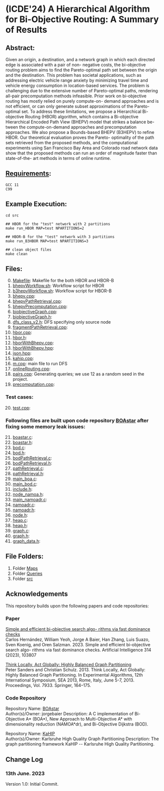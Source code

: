 # (ICDE'24) A Hierarchical Algorithm for Bi-Objective Routing: A Summary of Results

## Abstract:

Given an origin, a destination, and a network graph
in which each directed edge is associated with a pair of non-
negative costs, the bi-objective routing problem aims to find the
Pareto-optimal path set between the origin and the destination.
This problem has societal applications, such as addressing electric
vehicle range anxiety by minimizing travel time and vehicle
energy consumption in location-based services. The problem is
challenging due to the extensive number of Pareto-optimal paths,
rendering all-pair precomputation methods infeasible. Prior work
on bi-objective routing has mostly relied on purely compute-on-
demand approaches and is not efficient, or can only generate
subset approximations of the Pareto-optimal set. To address
these limitations, we propose a Hierarchical Bi-objective Routing
(HBOR) algorithm, which contains a Bi-objective Hierarchical
Encoded Path View (BHEPV) model that strikes a balance be-
tween the compute-on-demand approaches and precomputation
approaches. We also propose a Bounds-based BHEPV (B3HEPV)
to refine HBOR. Our theoretical evaluation proves the Pareto-
optimality of the path sets retrieved from the proposed methods,
and the computational experiments using San Francisco Bay
Area and Colorado road network data show that the proposed
methods can run an order of magnitude faster than state-of-the-
art methods in terms of online runtime.

## [Requirements](https://github.com/yang-mingzhou/biobjectiveRouting):
```
GCC 11
C99
```
## Example Execution: 
```
cd src

## HBOR for the "test" network with 2 partitions
make run_HBOR MAP=test NPARTITIONS=2

## HBOR-B for the "test" network with 3 partitions
make run_B3HBOR MAP=test NPARTITIONS=3

## clean object files
make clean
```

## Files:
0. [Makefile](https://github.com/yang-mingzhou/biobjectiveRouting/blob/main/src/Makefile): Makefile for the both HBOR and HBOR-B
1. [bhepvWorkflow.sh](https://github.com/yang-mingzhou/biobjectiveRouting/blob/main/src/bhepvWorkflow.sh): Workflow script for HBOR
2. [b3hepvWorkflow.sh](https://github.com/yang-mingzhou/biobjectiveRouting/blob/main/src/b3hepvWorkflow.sh): Workflow script for HBOR-B
3. [bhepv.cpp](https://github.com/yang-mingzhou/biobjectiveRouting/blob/main/src/bhepv.cpp): 
4. [bhepvPathRetrieval.cpp](https://github.com/yang-mingzhou/biobjectiveRouting/blob/main/src/bhepvPathRetrieval.cpp):  
5. [bhepvPrecomputation.cpp](https://github.com/yang-mingzhou/biobjectiveRouting/blob/main/src/bhepvPrecomputation.cpp):  
6. [biobjectiveGraph.cpp](https://github.com/yang-mingzhou/biobjectiveRouting/blob/main/src/biobjectiveGraph.cpp):  
7. [biobjectiveGraph.h](https://github.com/yang-mingzhou/biobjectiveRouting/blob/main/src/biobjectiveGraph.h):  
8. [dfs_class_v2.h](https://github.com/yang-mingzhou/biobjectiveRouting/blob/main/src/dfs_class_v2.h): DFS specifying only source node
9. [fragmentPathRetrieval.cpp](https://github.com/yang-mingzhou/biobjectiveRouting/blob/main/src/fragmentPathRetrieval.cpp):  
10. [hbor.cpp](https://github.com/yang-mingzhou/biobjectiveRouting/blob/main/src/hbor.cpp):  
11. [hbor.h](https://github.com/yang-mingzhou/biobjectiveRouting/blob/main/src/hbor.h):  
12. [hborWithBhepv.cpp](https://github.com/yang-mingzhou/biobjectiveRouting/blob/main/src/hborWithBhepv.cpp):  
13. [hborWithBhepv.hpp](https://github.com/yang-mingzhou/biobjectiveRouting/blob/main/src/hborWithBhepv.hpp):  
14. [json.hpp](https://github.com/yang-mingzhou/biobjectiveRouting/blob/main/src/json.hpp):  
15. [kahip.cpp](https://github.com/yang-mingzhou/biobjectiveRouting/blob/main/src/kahip.cpp):  
16. [m.cpp](https://github.com/yang-mingzhou/biobjectiveRouting/blob/main/src/m.cpp): main file to run DFS 
17. [onlineRouting.cpp](https://github.com/yang-mingzhou/biobjectiveRouting/blob/main/src/onlineRouting.cpp):  
18. [pairs.cpp](https://github.com/yang-mingzhou/biobjectiveRouting/blob/main/src/pairs.cpp): Generating queries; we use 12 as a random seed in the project.
19. [precomputation.cpp](https://github.com/yang-mingzhou/biobjectiveRouting/blob/main/src/precomputation.cpp):  

### Test cases:

20. [test.cpp](https://github.com/yang-mingzhou/biobjectiveRouting/blob/main/src/test.cpp):  

### Following files are built upon code repository [BOAstar](https://github.com/jorgebaier/BOAstar/)   after fixing some memory leak issues:

21. [boastar.c](https://github.com/yang-mingzhou/biobjectiveRouting/blob/main/src/boastar.c):  
22. [boastar.h](https://github.com/yang-mingzhou/biobjectiveRouting/blob/main/src/boastar.h):  
23. [bod.c](https://github.com/yang-mingzhou/biobjectiveRouting/blob/main/src/bod.c):  
24. [bod.h](https://github.com/yang-mingzhou/biobjectiveRouting/blob/main/src/bod.h):  
25. [bodPathRetrieval.c](https://github.com/yang-mingzhou/biobjectiveRouting/blob/main/src/bodPathRetrieval.c):  
26. [bodPathRetrieval.h](https://github.com/yang-mingzhou/biobjectiveRouting/blob/main/src/bodPathRetrieval.h):  
27. [pathRetrieval.c](https://github.com/yang-mingzhou/biobjectiveRouting/blob/main/src/pathRetrieval.c):  
28. [pathRetrieval.h](https://github.com/yang-mingzhou/biobjectiveRouting/blob/main/src/pathRetrieval.h):  
29. [main_boa.c](https://github.com/yang-mingzhou/biobjectiveRouting/blob/main/src/main_boa.c):  
30. [main_bod.c](https://github.com/yang-mingzhou/biobjectiveRouting/blob/main/src/main_bod.c):  
31. [include.h](https://github.com/yang-mingzhou/biobjectiveRouting/blob/main/src/include.h):  
32. [node_namoa.h](https://github.com/yang-mingzhou/biobjectiveRouting/blob/main/src/node_namoa.h):  
33. [main_namoadr.c](https://github.com/yang-mingzhou/biobjectiveRouting/blob/main/src/main_namoadr.c):  
34. [namoadr.c](https://github.com/yang-mingzhou/biobjectiveRouting/blob/main/src/namoadr.c):  
35. [namoadr.h](https://github.com/yang-mingzhou/biobjectiveRouting/blob/main/src/namoadr.h):  
36. [node.h](https://github.com/yang-mingzhou/biobjectiveRouting/blob/main/src/node.h):  
37. [heap.c](https://github.com/yang-mingzhou/biobjectiveRouting/blob/main/src/heap.c):  
38. [heap.h](https://github.com/yang-mingzhou/biobjectiveRouting/blob/main/src/heap.h):  
39. [graph.c](https://github.com/yang-mingzhou/biobjectiveRouting/blob/main/src/graph.c):  
40. [graph.h](https://github.com/yang-mingzhou/biobjectiveRouting/blob/main/src/graph.h):  
41. [graph_data.h](https://github.com/yang-mingzhou/biobjectiveRouting/blob/main/src/graph_data.h):  


## File Folders:

1. Folder [Maps](https://github.com/yang-mingzhou/biobjectiveRouting/tree/main/Maps)
2. Folder [Queries](https://github.com/yang-mingzhou/biobjectiveRouting/tree/main/Queries)
3. Folder [src](https://github.com/yang-mingzhou/biobjectiveRouting/tree/main/src)

## Acknowledgements

This repository builds upon the following papers and code repositories:

### Paper
[Simple and efficient bi-objective search algo-
rithms via fast dominance checks](https://www.sciencedirect.com/science/article/pii/S0004370222001473)  
Carlos Hernández, William Yeoh, Jorge A Baier, Han Zhang, Luis Suazo, Sven
Koenig, and Oren Salzman. 2023. Simple and efficient bi-objective search algo-
rithms via fast dominance checks. Artificial Intelligence 314 (2023), 103807

[Think Locally, Act Globally: Highly
Balanced Graph Partitioning](https://link.springer.com/chapter/10.1007/978-3-642-38527-8_16)  
Peter Sanders and Christian Schulz. 2013. Think Locally, Act Globally: Highly
Balanced Graph Partitioning. In Experimental Algorithms, 12th International
Symposium, SEA 2013, Rome, Italy, June 5-7, 2013. Proceedings, Vol. 7933. Springer,
164–175.

### Code Repository
Repository Name: [BOAstar](https://github.com/jorgebaier/BOAstar/)  
Author(s)/Owner: jorgebaier 
Description: A C implementation of Bi-Objective A* (BOA*), New Approach to Multi-Objective A* with dimensionality reduction (NAMOA*dr), and Bi-Objective Dijkstra (BOD). 

Repository Name: [KaHIP](https://github.com/KaHIP/KaHIP)  
Author(s)/Owner: Karlsruhe High Quality Graph Partitioning 
Description: The graph partitioning framework KaHIP -- Karlsruhe High Quality Partitioning.

Change Log
-----

### 13th June. 2023
Version 1.0: Initial Commit.
